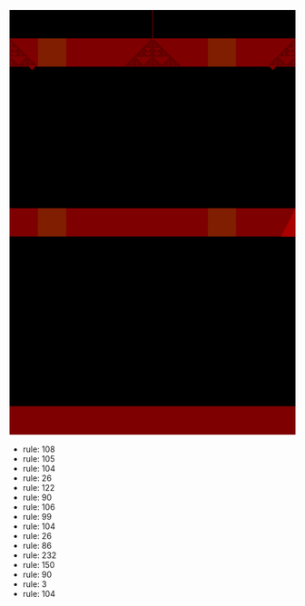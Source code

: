 ![photo](./output.png) 
 * rule: 108
* rule: 105
* rule: 104
* rule: 26
* rule: 122
* rule: 90
* rule: 106
* rule: 99
* rule: 104
* rule: 26
* rule: 86
* rule: 232
* rule: 150
* rule: 90
* rule: 3
* rule: 104
